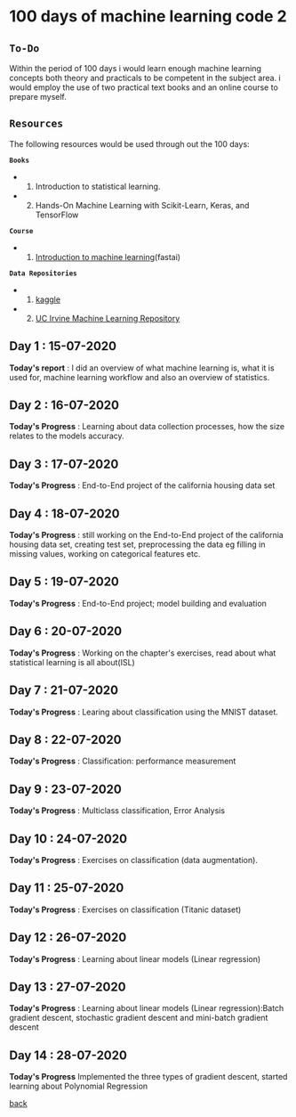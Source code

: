 # **100 days of machine learning code 2**

## **`To-Do`**

Within the period of 100 days i would learn enough machine learning concepts both theory and practicals to be competent in the subject area. i would employ the use of two practical text books and an online course to prepare myself.

## **`Resources`**

The following resources would be used through out the 100 days:

**`Books`**
- 1. Introduction to statistical learning.

- 2. Hands-On Machine Learning with Scikit-Learn, Keras, and TensorFlow

**`Course`**
- 1. [Introduction to machine learning](https://www.fast.ai/)(fastai)

**`Data Repositories`**

- 1. [kaggle](https://www.kaggle.com)

- 2. [UC Irvine Machine Learning Repository](http://archive.ics.uci.edu/ml/index.php)

## Day 1 : 15-07-2020

**Today's report** : I did an overview of what machine learning is, what it is used for, machine learning workflow and also an overview of statistics.

## Day 2 : 16-07-2020

**Today's Progress** : Learning about data collection processes, how the size relates to the models accuracy.

## Day 3 : 17-07-2020

**Today's Progress** : End-to-End project of the california housing data set

## Day 4 : 18-07-2020

**Today's Progress** : still working on the End-to-End project of the california housing data set, creating test set, preprocessing the data eg filling in missing values, working on categorical features etc.

## Day 5 : 19-07-2020

**Today's Progress** : End-to-End project; model building and evaluation 

## Day 6 : 20-07-2020

**Today's Progress** : Working on the chapter's exercises, read about what statistical learning is all about(ISL)

## Day 7 : 21-07-2020

**Today's Progress** : Learing about classification using the MNIST dataset.

## Day 8 : 22-07-2020

**Today's Progress** : Classification: performance measurement

## Day 9 : 23-07-2020

**Today's Progress** : Multiclass classification, Error Analysis

## Day 10 : 24-07-2020

**Today's Progress** : Exercises on classification (data augmentation).

## Day 11 : 25-07-2020

**Today's Progress** : Exercises on classification (Titanic dataset)

## Day 12 : 26-07-2020

**Today's Progress** : Learning about linear models (Linear regression)

## Day 13 : 27-07-2020

**Today's Progress** : Learning about linear models (Linear regression):Batch gradient descent, stochastic gradient descent and mini-batch gradient descent

## Day 14 : 28-07-2020

**Today's Progress** Implemented the three types of gradient descent, started learning about Polynomial Regression


[back](../README.md)
